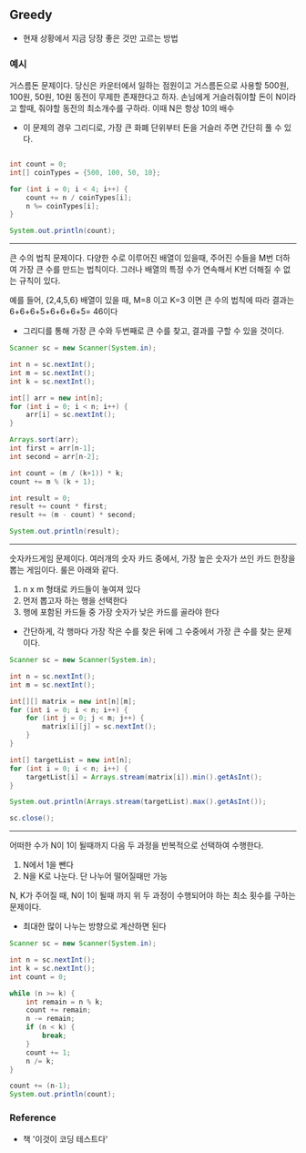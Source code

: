 ## Greedy

- 현재 상황에서 지금 당장 좋은 것만 고르는 방법

### 예시

거스름돈 문제이다. 당신은 카운터에서 일하는 점원이고 거스름돈으로 사용할 500원, 100원, 50원, 10원 동전이 무제한 존재한다고 하자. 손님에게 거슬러줘야할 돈이 N이라고 할때, 줘야할 동전의 최소개수를 구하라. 이때 N은 항상 10의 배수

- 이 문제의 경우 그리디로, 가장 큰 화폐 단위부터 돈을 거슬러 주면 간단히 풀 수 있다.

```java

int count = 0;
int[] coinTypes = {500, 100, 50, 10};

for (int i = 0; i < 4; i++) {
    count += n / coinTypes[i];
    n %= coinTypes[i];
}

System.out.println(count);

```

---

큰 수의 법칙 문제이다. 다양한 수로 이루어진 배열이 있을때, 주어진 수들을 M번 더하여 가장 큰 수를 만드는 법칙이다. 그러나 배열의 특정 수가 연속해서 K번 더해질 수 없는 규칙이 있다.  

예를 들어, {2,4,5,6} 배열이 있을 때, M=8 이고 K=3 이면 큰 수의 법칙에 따라 결과는 6+6+6+5+6+6+6+5= 46이다


- 그리디를 통해 가장 큰 수와 두번째로 큰 수를 찾고, 결과를 구할 수 있을 것이다.

```java
Scanner sc = new Scanner(System.in);

int n = sc.nextInt();
int m = sc.nextInt();
int k = sc.nextInt();

int[] arr = new int[n];
for (int i = 0; i < n; i++) {
    arr[i] = sc.nextInt();
}

Arrays.sort(arr);
int first = arr[n-1];
int second = arr[n-2];

int count = (m / (k+1)) * k;
count += m % (k + 1);

int result = 0;
result += count * first;
result += (m - count) * second;

System.out.println(result);
```

---

숫자카드게임 문제이다. 여러개의 숫자 카드 중에서, 가장 높은 숫자가 쓰인 카드 한장을 뽑는 게임이다. 룰은 아래와 같다.
1. n x m 형태로 카드들이 놓여져 있다
2. 먼저 뽑고자 하는 행을 선택한다
3. 행에 포함된 카드들 중 가장 숫자가 낮은 카드를 골라야 한다


- 간단하게, 각 행마다 가장 작은 수를 찾은 뒤에 그 수중에서 가장 큰 수를 찾는 문제이다.

```java
Scanner sc = new Scanner(System.in);

int n = sc.nextInt();
int m = sc.nextInt();

int[][] matrix = new int[n][m];
for (int i = 0; i < n; i++) {
    for (int j = 0; j < m; j++) {
        matrix[i][j] = sc.nextInt();
    }
}

int[] targetList = new int[n];
for (int i = 0; i < n; i++) {
    targetList[i] = Arrays.stream(matrix[i]).min().getAsInt();
}

System.out.println(Arrays.stream(targetList).max().getAsInt());

sc.close();
```

--- 

어떠한 수가 N이 1이 될때까지 다음 두 과정을 반복적으로 선택하여 수행한다.
1. N에서 1을 뺀다
2. N을 K로 나눈다. 단 나누어 떨어질때만 가능

N, K가 주어질 때, N이 1이 될때 까지 위 두 과정이 수행되어야 하는 최소 횟수를 구하는 문제이다.

- 최대한 많이 나누는 방향으로 계산하면 된다

```java
Scanner sc = new Scanner(System.in);

int n = sc.nextInt();
int k = sc.nextInt();
int count = 0;

while (n >= k) {
    int remain = n % k;
    count += remain;
    n -= remain;
    if (n < k) {
        break;
    }
    count += 1;
    n /= k;
}

count += (n-1);
System.out.println(count);

```

### Reference
- 책 '이것이 코딩 테스트다'
